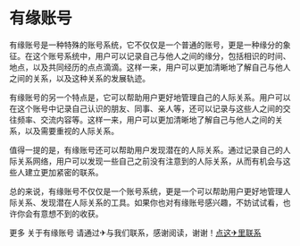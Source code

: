 # 有缘账号

有缘账号是一种特殊的账号系统，它不仅仅是一个普通的账号，更是一种缘分的象征。在这个账号系统中，用户可以记录自己与他人之间的缘分，包括相识的时间、地点，以及共同经历的点点滴滴。这样一来，用户可以更加清晰地了解自己与他人之间的关系，以及这种关系的发展轨迹。

有缘账号的另一个特点是，它可以帮助用户更好地管理自己的人际关系。用户可以在这个账号中记录自己认识的朋友、同事、亲人等，还可以记录与这些人之间的交往频率、交流内容等。这样一来，用户可以更加清晰地了解自己与他人之间的关系，以及需要重视的人际关系。

值得一提的是，有缘账号还可以帮助用户发现潜在的人际关系。通过记录自己的人际关系网络，用户可以发现一些自己之前没有注意到的人际关系，从而有机会与这些人建立更加紧密的联系。

总的来说，有缘账号不仅仅是一个账号系统，更是一个可以帮助用户更好地管理人际关系、发现潜在人际关系的工具。如果你也对有缘账号感兴趣，不妨试试看，也许你会有意想不到的收获。

更多 关于有缘账号 请通过✈与我们联系，感谢阅读，谢谢！[点这✈里联系](https://add.k02.cc)